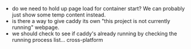 - do we need to hold up page load for container start? We can probably just show some temp content instead.
- is there a way to give caddy its own "this project is not currently running" webpage.
- we should check to see if caddy's already running by checking the running process list... cross-platform
